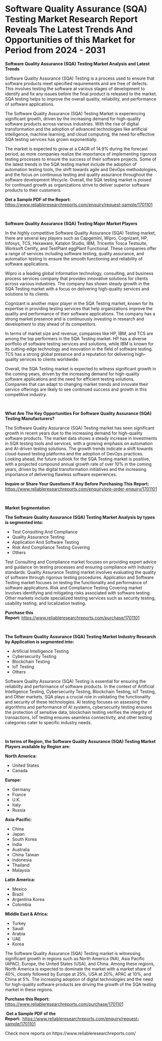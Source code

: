 <p><h1>Software Quality Assurance (SQA) Testing Market Research Report Reveals The Latest Trends And Opportunities of this Market for Period from 2024 - 2031</h1></p><p><strong>Software Quality Assurance (SQA) Testing Market Analysis and Latest Trends</strong></p>
<p><p>Software Quality Assurance (SQA) Testing is a process used to ensure that software products meet specified requirements and are free of defects. This involves testing the software at various stages of development to identify and fix any issues before the final product is released to the market. SQA testing helps to improve the overall quality, reliability, and performance of software applications.</p><p>The Software Quality Assurance (SQA) Testing Market is experiencing significant growth, driven by the increasing demand for high-quality software products across various industries. With the rise of digital transformation and the adoption of advanced technologies like artificial intelligence, machine learning, and cloud computing, the need for effective SQA testing services has grown exponentially.</p><p>The market is expected to grow at a CAGR of 14.9% during the forecast period, as more companies realize the importance of implementing rigorous testing processes to ensure the success of their software projects. Some of the latest trends in the SQA testing market include the adoption of automation testing tools, the shift towards agile and DevOps methodologies, and the focus on continuous testing and quality assurance throughout the software development lifecycle. Overall, the SQA testing market is poised for continued growth as organizations strive to deliver superior software products to their customers.</p></p>
<p><strong>Get a Sample PDF of the Report:&nbsp;</strong> <a href="https://www.reliableresearchreports.com/enquiry/request-sample/1701101">https://www.reliableresearchreports.com/enquiry/request-sample/1701101</a></p>
<p>&nbsp;</p>
<p><strong>Software Quality Assurance (SQA) Testing Major Market Players</strong></p>
<p><p>In the highly competitive Software Quality Assurance (SQA) Testing market, there are several key players such as Capgemini, Wipro, Cognizant, HP, Infosys, TCS, Hexaware, Katalon Studio, IBM, Tricentis Tosca Testsuite, Worksoft Certify, and TestPlant eggPlant Functional. These companies offer a range of services including software testing, quality assurance, and automation testing to ensure the smooth functioning and reliability of software applications.</p><p>Wipro is a leading global information technology, consulting, and business process services company that provides innovative solutions for clients across various industries. The company has shown steady growth in the SQA Testing market with a focus on delivering high-quality services and solutions to its clients.</p><p>Cognizant is another major player in the SQA Testing market, known for its expertise in providing testing services that help organizations improve the quality and performance of their software applications. The company has a strong market presence and is continuously investing in research and development to stay ahead of its competitors.</p><p>In terms of market size and revenue, companies like HP, IBM, and TCS are among the top performers in the SQA Testing market. HP has a diverse portfolio of software testing services and solutions, while IBM is known for its cutting-edge technology and innovation in the field of software testing. TCS has a strong global presence and a reputation for delivering high-quality services to clients worldwide.</p><p>Overall, the SQA Testing market is expected to witness significant growth in the coming years, driven by the increasing demand for high-quality software applications and the need for efficient testing solutions. Companies that can adapt to changing market trends and innovate their service offerings are likely to see continued success and growth in this competitive industry.</p></p>
<p>&nbsp;</p>
<p><strong>What Are The Key Opportunities For Software Quality Assurance (SQA) Testing Manufacturers?</strong></p>
<p><p>The Software Quality Assurance (SQA) Testing market has seen significant growth in recent years due to the increasing demand for high-quality software products. The market data shows a steady increase in investments in SQA testing tools and services, with a growing emphasis on automation and AI-driven testing solutions. The growth trends indicate a shift towards cloud-based testing platforms and the adoption of DevOps practices. Looking ahead, the future outlook for the SQA Testing market is positive, with a projected compound annual growth rate of over 10% in the coming years, driven by the digital transformation initiatives and the increasing importance of delivering flawless software experiences.</p></p>
<p><strong>Inquire or Share Your Questions If Any Before Purchasing This Report:</strong> <a href="https://www.reliableresearchreports.com/enquiry/pre-order-enquiry/1701101">https://www.reliableresearchreports.com/enquiry/pre-order-enquiry/1701101</a></p>
<p>&nbsp;</p>
<p><strong>Market Segmentation</strong></p>
<p><strong>The Software Quality Assurance (SQA) Testing Market Analysis by types is segmented into:</strong></p>
<p><ul><li>Test Consulting And Compliance</li><li>Quality Assurance Testing</li><li>Application And Software Testing</li><li>Risk And Compliance Testing Covering</li><li>Others</li></ul></p>
<p><p>Test Consulting and Compliance market focuses on providing expert advice and guidance on testing processes and ensuring compliance with industry standards. Quality Assurance Testing market involves evaluating the quality of software through rigorous testing procedures. Application and Software Testing market focuses on testing the functionality and performance of software applications. Risk and Compliance Testing Covering market involves identifying and mitigating risks associated with software testing. Other markets include specialized testing services such as security testing, usability testing, and localization testing.</p></p>
<p><strong>Purchase this Report:&nbsp;</strong><a href="https://www.reliableresearchreports.com/purchase/1701101">https://www.reliableresearchreports.com/purchase/1701101</a></p>
<p>&nbsp;</p>
<p><strong>The Software Quality Assurance (SQA) Testing Market Industry Research by Application is segmented into:</strong></p>
<p><ul><li>Artificial Intelligence Testing</li><li>Cybersecurity Testing</li><li>Blockchain Testing</li><li>IoT Testing</li><li>Others</li></ul></p>
<p><p>Software Quality Assurance (SQA) Testing is essential for ensuring the reliability and performance of software products. In the context of Artificial Intelligence Testing, Cybersecurity Testing, Blockchain Testing, IoT Testing, and Other markets, SQA plays a crucial role in validating the functionality and security of these technologies. AI testing focuses on assessing the algorithms and performance of AI systems, cybersecurity testing ensures the protection of sensitive data, blockchain testing verifies the integrity of transactions, IoT testing ensures seamless connectivity, and other testing categories cater to specific industry needs.</p></p>
<p>&nbsp;</p>
<p><strong>In terms of Region, the Software Quality Assurance (SQA) Testing Market Players available by Region are:</strong></p>
<p>
    <p> <strong> North America: </strong>
        <ul>
            <li>United States</li>
            <li>Canada</li>
        </ul>
        </p> 
    <p> <strong> Europe: </strong>
        <ul>
            <li>Germany</li>
            <li>France</li>
            <li>U.K.</li>
            <li>Italy</li>
            <li>Russia</li>
        </ul>
        </p> 
    <p> <strong> Asia-Pacific: </strong>
        <ul>
            <li>China</li>
            <li>Japan</li>
            <li>South Korea</li>
            <li>India</li>
            <li>Australia</li>
            <li>China Taiwan</li>
            <li>Indonesia</li>
            <li>Thailand</li>
            <li>Malaysia</li>
        </ul>
        </p> 
    <p> <strong> Latin America: </strong>
        <ul>
            <li>Mexico</li>
            <li>Brazil</li>
            <li>Argentina Korea</li>
            <li>Colombia</li>
        </ul>
        </p> 
    <p> <strong> Middle East & Africa: </strong>
        <ul>
            <li>Turkey</li>
            <li>Saudi</li>
            <li>Arabia</li>
            <li>UAE</li>
            <li>Korea</li>
        </ul>
    </p>
    </p>
<p><p>The Software Quality Assurance (SQA) Testing market is witnessing significant growth in regions such as North America (NA), Asia Pacific (APAC), Europe, the United States (USA), and China. Among these regions, North America is expected to dominate the market with a market share of 40%, closely followed by Europe at 25%, USA at 20%, APAC at 10%, and China at 5%. The increasing adoption of digital technologies and the need for high-quality software products are driving the growth of the SQA testing market in these regions.</p></p>
<p><strong>Purchase this Report: </strong><a href="https://www.reliableresearchreports.com/purchase/1701101">https://www.reliableresearchreports.com/purchase/1701101</a></p>
<p>&nbsp;<strong>Get a Sample PDF of the Report:&nbsp;&nbsp;</strong><a href="https://www.reliableresearchreports.com/enquiry/request-sample/1701101">https://www.reliableresearchreports.com/enquiry/request-sample/1701101</a></p>
<p><strong></strong></p>
<p>Check more reports on https://www.reliableresearchreports.com/</p>
